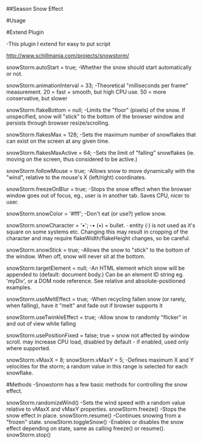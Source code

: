 ##Season Snow Effect

#Usage



#Extend Plugin

 -This plugin I extend for easy to put script 

http://www.schillmania.com/projects/snowstorm/

snowStorm.autoStart = true;
-Whether the snow should start automatically or not.

snowStorm.animationInterval = 33;
-Theoretical "milliseconds per frame" measurement. 20 = fast + smooth, but high CPU use. 50 = more conservative, but slower

snowStorm.flakeBottom = null;
-Limits the "floor" (pixels) of the snow. If unspecified, snow will "stick" to the bottom of the browser window and persists through browser resize/scrolling.

snowStorm.flakesMax = 128;
-Sets the maximum number of snowflakes that can exist on the screen at any given time.

snowStorm.flakesMaxActive = 64;
-Sets the limit of "falling" snowflakes (ie. moving on the screen, thus considered to be active.)

snowStorm.followMouse = true;
-Allows snow to move dynamically with the "wind", relative to the mouse's X (left/right) coordinates.

snowStorm.freezeOnBlur = true;
-Stops the snow effect when the browser window goes out of focus, eg., user is in another tab. Saves CPU, nicer to user.

snowStorm.snowColor = '#fff';
-Don't eat (or use?) yellow snow.

snowStorm.snowCharacter = '•';
-&bull; (•) = bullet. &middot; entity (·) is not used as it's square on some systems etc. Changing this may result in cropping of the character and may require flakeWidth/flakeHeight changes, so be careful.

snowStorm.snowStick = true;
-Allows the snow to "stick" to the bottom of the window. When off, snow will never sit at the bottom.

snowStorm.targetElement = null;
-An HTML element which snow will be appended to (default: document body.) Can be an element ID string eg. 'myDiv', or a DOM node reference. See relative and absolute-positioned examples.

snowStorm.useMeltEffect = true;
-When recycling fallen snow (or rarely, when falling), have it "melt" and fade out if browser supports it

snowStorm.useTwinkleEffect = true;
-Allow snow to randomly "flicker" in and out of view while falling

snowStorm.usePositionFixed = false;
true = snow not affected by window scroll. may increase CPU load, disabled by default - if enabled, used only where supported.

snowStorm.vMaxX = 8;
snowStorm.vMaxY = 5;
-Defines maximum X and Y velocities for the storm; a random value in this range is selected for each snowflake.

#Methods
-Snowstorm has a few basic methods for controlling the snow effect.

snowStorm.randomizeWind()
-Sets the wind speed with a random value relative to vMaxX and vMaxY properties.
snowStorm.freeze()
-Stops the snow effect in place.
snowStorm.resume()
-Continues snowing from a "frozen" state.
snowStorm.toggleSnow()
-Enables or disables the snow effect depending on state, same as calling freeze() or resume().
snowStorm.stop()
